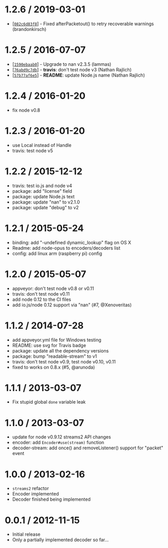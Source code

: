 1.2.6 / 2019-03-01
==================

* [[`082c6d83f8`](https://github.com/TooTallNate/ogg/commit/082c6d83f8)] - Fixed afterPacketout() to retry recoverable warnings (brandonkirsch)

1.2.5 / 2016-07-07
==================

* [[`1590ebaab0`](https://github.com/TooTallNate/ogg/commit/1590ebaab0)] - Upgrade to nan v2.3.5 (lammas)
* [[`76abd9c7db`](https://github.com/TooTallNate/ogg/commit/76abd9c7db)] - **travis**: don't test node v3 (Nathan Rajlich)
* [[`57b77af6e5`](https://github.com/TooTallNate/ogg/commit/57b77af6e5)] - **README**: update Node.js name (Nathan Rajlich)

1.2.4 / 2016-01-20
==================

  * fix node v0.8

1.2.3 / 2016-01-20
==================

  * use Local instead of Handle
  * travis: test node v5

1.2.2 / 2015-12-12
==================

  * travis: test io.js and node v4
  * package: add "license" field
  * package: update Node.js text
  * package: update "nan" to v2.1.0
  * package: update "debug" to v2

1.2.1 / 2015-05-24
==================

  * binding: add "-undefined dynamic_lookup" flag on OS X
  * Readme: add node-opus to encoders/decoders list
  * config: add linux arm (raspberry pi) config

1.2.0 / 2015-05-07
==================

  * appveyor: don't test node v0.8 or v0.11
  * travis: don't test node v0.11
  * add node 0.12 to the CI files
  * add io.js/node 0.12 support via "nan" (#7, @Xenoveritas)

1.1.2 / 2014-07-28
==================

  * add appveyor.yml file for Windows testing
  * README: use svg for Travis badge
  * package: update all the dependency versions
  * package: bump "readable-stream" to v1
  * travis: don't test node v0.9, test node v0.10, v0.11
  * fixed to works on 0.8.x (#5, @arunoda)

1.1.1 / 2013-03-07
==================

  * Fix stupid global `done` variable leak

1.1.0 / 2013-03-07
==================

  * update for node v0.9.12 streams2 API changes
  * encoder: add `Encoder#use(stream)` function
  * decoder-stream: add once() and removeListener() support for "packet" event

1.0.0 / 2013-02-16
==================

  * `streams2` refactor
  * Encoder implemented
  * Decoder finished being implemented

0.0.1 / 2012-11-15
==================

  * Initial release
  * Only a partially implemented decoder so far...
